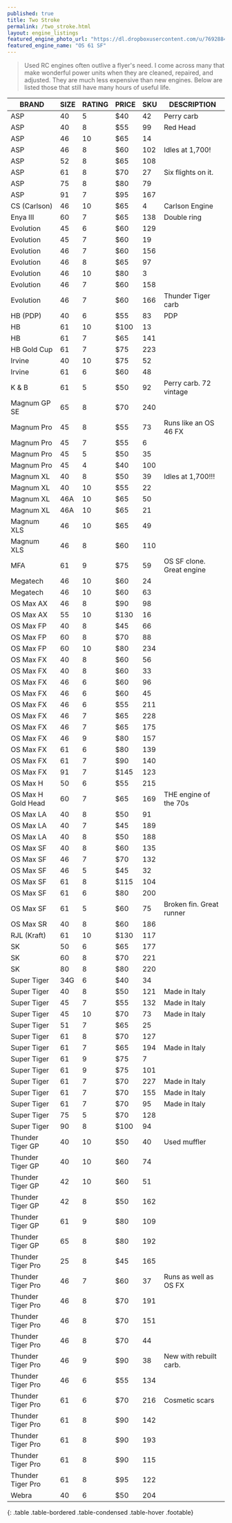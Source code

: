 ```yaml
---
published: true
title: Two Stroke
permalink: /two_stroke.html
layout: engine_listings
featured_engine_photo_url: "https://dl.dropboxusercontent.com/u/76928840/Website%20Photos/featured/2-stroke.jpg"
featured_engine_name: "OS 61 SF"
---
```


> Used RC engines often outlive a flyer's need. I come across many that make wonderful power units when they are cleaned, repaired, and adjusted.  They are much less expensive than new engines. Below are listed those that still have many hours of useful life.

BRAND             | SIZE  | RATING | PRICE | SKU   | DESCRIPTION
------------------|-------|--------|-------|-------|---------------------
ASP               | 40    | 5      | $40   | 42    | Perry carb
ASP               | 40    | 8      | $55   | 99    | Red Head
ASP               | 46    | 10     | $65   | 14    |
ASP               | 46    | 8      | $60   | 102   | Idles at 1,700! 
ASP               | 52    | 8      | $65   | 108   |
ASP               | 61    | 8      | $70   | 27    | Six flights on it.
ASP               | 75    | 8      | $80   | 79    |
ASP               | 91    | 7      | $95   | 167   |
CS (Carlson)      | 46    | 10     | $65   | 4     | Carlson Engine
Enya III          | 60    | 7      | $65   | 138   | Double ring
Evolution         | 45    | 6      | $60   | 129   |                             
Evolution         | 45    | 7      | $60   | 19    |
Evolution         | 46    | 7      | $60   | 156   | 
Evolution         | 46    | 8      | $65   | 97    |
Evolution         | 46    | 10     | $80   | 3     |
Evolution         | 46    | 7      | $60   | 158   |      
Evolution         | 46    | 7      | $60   | 166   | Thunder Tiger carb                          
HB (PDP)          | 40    | 6      | $55   | 83    | PDP
HB                | 61    | 10     | $100  | 13    |
HB                | 61    | 7      | $65   | 141   |
HB Gold Cup       | 61    | 7      | $75   | 223   |
Irvine            | 40    | 10     | $75   | 52    |
Irvine            | 61    | 6      | $60   | 48    |
K & B             | 61    | 5      | $50   | 92    | Perry carb. 72 vintage
Magnum GP SE      | 65    | 8      | $70   | 240   |                   
Magnum Pro        | 45    | 8      | $55   | 73    | Runs like an OS 46 FX
Magnum Pro        | 45    | 7      | $55   | 6     |
Magnum Pro        | 45    | 5      | $50   | 35    |
Magnum Pro        | 45    | 4      | $40   | 100   |      
Magnum XL         | 40    | 8      | $50   | 39    | Idles at 1,700!!!
Magnum XL         | 40    | 10     | $55   | 22    |
Magnum XL         | 46A   | 10     | $65   | 50    |
Magnum XL         | 46A   | 10     | $65   | 21    |
Magnum XLS        | 46    | 10     | $65   | 49    |
Magnum XLS        | 46    | 8      | $60   | 110   |
MFA               | 61    | 9      | $75   | 59    | OS SF clone. Great engine
Megatech          | 46    | 10     | $60   | 24    |
Megatech          | 46    | 10     | $60   | 63    |
OS Max AX         | 46    | 8      | $90   | 98    |
OS Max AX         | 55    | 10     | $130  | 16    |
OS Max FP         | 40    | 8      | $45   | 66    |                 
OS Max FP         | 60    | 8      | $70   | 88    |
OS Max FP         | 60    | 10     | $80   | 234   |                                  
OS Max FX         | 40    | 8      | $60   | 56    |
OS Max FX         | 40    | 8      | $60   | 33    |
OS Max FX         | 46    | 6      | $60   | 96    |
OS Max FX         | 46    | 6      | $60   | 45    |
OS Max FX         | 46    | 6      | $55   | 211   |
OS Max FX         | 46    | 7      | $65   | 228   |
OS Max FX         | 46    | 7      | $65   | 175   |
OS Max FX         | 46    | 9      | $80   | 157   |                             
OS Max FX         | 61    | 6      | $80   | 139   |
OS Max FX         | 61    | 7      | $90   | 140   |                              
OS Max FX         | 91    | 7      | $145  | 123   |                                    
OS Max H          | 50    | 6      | $55   | 215   |
OS Max H Gold Head| 60    | 7      | $65   | 169   | THE engine of the 70s                         
OS Max LA         | 40    | 8      | $50   | 91    |
OS Max LA         | 40    | 7      | $45   | 189   |
OS Max LA         | 40    | 8      | $50   | 188   |
OS Max SF         | 40    | 8      | $60   | 135   |
OS Max SF         | 46    | 7      | $70   | 132   |                                   
OS Max SF         | 46    | 5      | $45   | 32    |
OS Max SF         | 61    | 8      | $115  | 104   |
OS Max SF         | 61    | 6      | $80   | 200   |                             
OS Max SF         | 61    | 5      | $60   | 75    | Broken fin. Great runner
OS Max SR         | 40    | 8      | $60   | 186   |
RJL (Kraft)       | 61    | 10     | $130  | 117   |
SK                | 50    | 6      | $65   | 177   |
SK                | 60    | 8      | $70   | 221   |
SK                | 80    | 8      | $80   | 220   |
Super Tiger       | 34G   | 6      | $40   | 34    |
Super Tiger       | 40    | 8      | $50   | 121   | Made in Italy
Super Tiger       | 45    | 7      | $55   | 132   | Made in Italy
Super Tiger       | 45    | 10     | $70   | 73    | Made in Italy                                   
Super Tiger       | 51    | 7      | $65   | 25    |
Super Tiger       | 61    | 8      | $70   | 127   |
Super Tiger       | 61    | 7      | $65   | 194   | Made in Italy
Super Tiger       | 61    | 9      | $75   | 7     |
Super Tiger       | 61    | 9      | $75   | 101   |
Super Tiger       | 61    | 7      | $70   | 227   | Made in Italy 
Super Tiger       | 61    | 7      | $70   | 155   | Made in Italy                           
Super Tiger       | 61    | 7      | $70   | 95    | Made in Italy
Super Tiger       | 75    | 5      | $70   | 128   |
Super Tiger       | 90    | 8      | $100  | 94    |
Thunder Tiger GP  | 40    | 10     | $50   | 40    | Used muffler
Thunder Tiger GP  | 40    | 10     | $60   | 74    |
Thunder Tiger GP  | 42    | 10     | $60   | 51    |
Thunder Tiger GP  | 42    | 8      | $50   | 162   |  
Thunder Tiger GP  | 61    | 9      | $80   | 109   |
Thunder Tiger GP  | 65    | 8      | $80   | 192   |
Thunder Tiger Pro | 25    | 8      | $45   | 165   |                            
Thunder Tiger Pro | 46    | 7      | $60   | 37    | Runs as well as OS FX
Thunder Tiger Pro | 46    | 8      | $70   | 191   |                       
Thunder Tiger Pro | 46    | 8      | $70   | 151   |
Thunder Tiger Pro | 46    | 8      | $70   | 44    |
Thunder Tiger Pro | 46    | 9      | $90   | 38    | New with rebuilt carb.
Thunder Tiger Pro | 46    | 6      | $55   | 134   |                             
Thunder Tiger Pro | 61    | 6      | $70   | 216   | Cosmetic scars
Thunder Tiger Pro | 61    | 8      | $90   | 142   |                       
Thunder Tiger Pro | 61    | 8      | $90   | 193   |
Thunder Tiger Pro | 61    | 8      | $90   | 115   |
Thunder Tiger Pro | 61    | 8      | $95   | 122   |                                               
Webra             | 40    | 6      | $50   | 204   |
{: .table .table-bordered .table-condensed .table-hover .footable}
